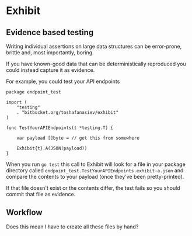# Exhibit

## Evidence based testing

Writing individual assertions on large data structures can be error-prone, brittle and, most importantly, boring.

If you have known-good data that can be deterministically reproduced you could instead capture it as evidence.

For example, you could test your API endpoints
    
    package endpoint_test

    import (
        "testing"
        . "bitbucket.org/toshafanasiev/exhibit"
    )

    func TestYourAPIEndpoints(t *testing.T) {
        
        var payload []byte = // get this from somewhere

        Exhibit{t}.A(JSON(payload))
    }

When you run `go test` this call to Exhibit will look for a file in your package directory called `endpoint_test.TestYourAPIEndpoints.exhibit-a.json` and compare the contents to your payload (once they've been pretty-printed).

If that file doesn't exist or the contents differ, the test fails so you should commit that file as evidence.

## Workflow

Does this mean I have to create all these files by hand?
